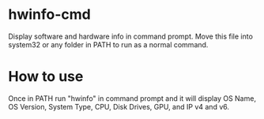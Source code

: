 # hwinfo-cmd
Display software and hardware info in command prompt. Move this file into system32 or any folder in PATH to run as a normal command.
# How to use
Once in PATH run "hwinfo" in command prompt and it will display OS Name, OS Version, System Type, CPU, Disk Drives, GPU, and IP v4 and v6.
